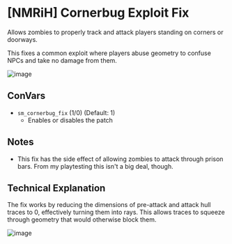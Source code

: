 # [NMRiH] Cornerbug Exploit Fix

Allows zombies to properly track and attack players standing on corners or doorways.

This fixes a common exploit where players abuse geometry to confuse NPCs and take no damage from them.


![image](https://user-images.githubusercontent.com/11559683/131224829-912643e3-c0aa-4aa3-9e2f-201135e675a9.png)


## ConVars
- `sm_cornerbug_fix` (1/0) (Default: 1)
  - Enables or disables the patch

## Notes
- This fix has the side effect of allowing zombies to attack through prison bars. From my playtesting this isn't a big deal, though.

## Technical Explanation

The fix works by reducing the dimensions of pre-attack and attack hull traces to 0, effectively turning them into rays.
This allows traces to squeeze through geometry that would otherwise block them.

![image](https://user-images.githubusercontent.com/11559683/131224708-7199d5b9-9e79-4a08-8da4-dbde381cc1c3.png)

